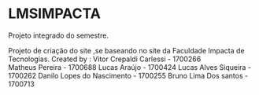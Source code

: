 # LMSIMPACTA
Projeto integrado do semestre.

Projeto de criação do site ,se baseando no site da Faculdade Impacta  de Tecnologias.
Created by :
Vitor Crepaldi Carlessi - 1700266  
Matheus Pereira - 1700688
Lucas Araújo - 1700424
Lucas Alves Siqueira - 1700262
Danilo Lopes do Nascimento - 1700255
Bruno Lima Dos santos - 1700713
